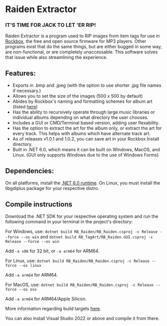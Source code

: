 # Raiden Extractor
### IT'S TIME FOR JACK TO LET 'ER RIP!
Raiden Extractor is a program used to RIP images from item tags for use in [Rockbox](https://www.rockbox.org/), the free and open source firmware for MP3 players.
Other programs exist that do the same things, but are either bugged in some way, are non-functional, or are completely unaccessable. This software solves that issue while also streamlining the experience.

## Features:
- Exports in .bmp and .jpeg (with the option to use shorter .jpg file names if necessary.)
- Allows you to set the size of the images (500 x 500 by default)
- Abides by Rockbox's naming and formatting schemes for album art (listed [here](https://download.rockbox.org/daily/manual/rockbox-ipodvideo/rockbox-buildap3.html))
- Has the ability to recursively operate through large music libraries or individual albums depending on what directory the user chooses.
- Includes a GUI or CMD/Terminal based version, adding user flexability.
- Has the option to extract the art for the album only, or extract the art for every track. This helps with albums which have alternate track art.
- As of releases v1.0.1 and 1.0.2, you can save art in your Rockbox Install directory.
- Built in .NET 6.0, which means it can be built on Windows, MacOS, and Linux. (GUI only supports Windows due to the use of Windows Forms)

## Dependencies:
On all platforms, install the [.NET 6.0 runtime](https://dotnet.microsoft.com/en-us/download/dotnet/6.0).
On Linux, you must install the libgdiplus package for your respective distro.

## Compile instructions
Download the .NET SDK for your respective operating system and run the following command in your terminal in the project's directory:

For Windows, use:
```dotnet build RB_Raiden/RB_Raiden.csproj -c Release --force --os win```
and
```dotnet build RB_TagArt/RB_Raiden.GUI.csproj -c Release --force --os win```

Add ```-a x86``` for 32 bit, or ```-a arm64``` for ARM64.

For Linux, use:
```dotnet build RB_Raiden/RB_Raiden.csproj -c Release --force --os linux```

Add ```-a arm64``` for ARM64.

For MacOS, use:
```dotnet build RB_Raiden/RB_Raiden.csproj -c Release --force --os osx```

Add ```-a arm64``` for ARM64/Apple Silicon.

More information regarding build targets [here](https://learn.microsoft.com/en-us/dotnet/core/rid-catalog).

You can also install Visual Studio 2022 or above and compile it from there.